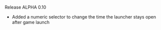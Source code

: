Release ALPHA 0.10

- Added a numeric selector to change the time the launcher stays open after game launch